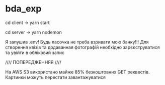 # bda_exp

cd client -> yarn start

cd server -> yarn nodemon

Я запушив .env! Будь ласочка не треба взривати мою банку!!!
Для створення квізів та додаванная фотографій необхідно зарєєструватися та увійти в обліковий запис

//// ПОПЕРЕДЖЕННЯЯ ////

На AWS S3 використано майже 85% безкоштовних GET реквестів. Картинки можуть перестати завантажуватися
